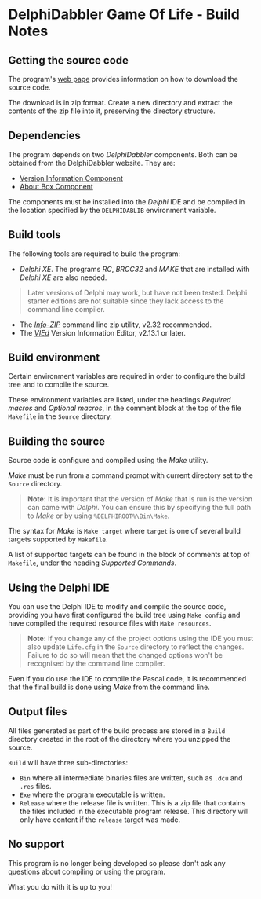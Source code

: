 DelphiDabbler Game Of Life - Build Notes
========================================

Getting the source code
-----------------------

The program's [web page](http://delphidabbler.com/software/life) provides information on how to download the source code.

The download is in zip format. Create a new directory and extract the contents of the zip file into it, preserving the directory structure.

Dependencies
------------

The program depends on two _DelphiDabbler_ components. Both can be obtained from the DelphiDabbler website. They are:

* [Version Information Component](http://delphidabbler.com/software/verinfo)
* [About Box Component](http://delphidabbler.com/software/aboutbox)

The components must be installed into the _Delphi_ IDE and be compiled in the location specified by the `DELPHIDABLIB` environment variable.

Build tools
-----------

The following tools are required to build the program:

* _Delphi XE_.
The programs _RC_, _BRCC32_ and _MAKE_ that are installed with _Delphi XE_ are also needed.
> Later versions of Delphi may work, but have not been tested.
> Delphi starter editions are not suitable since they lack access to the command line compiler.
* The _[Info-ZIP](http://stahlforce.com/dev/index.php?tool=zipunzip)_ command line zip utility, v2.32 recommended.
* The _[VIEd](http://www.delphidabbler.com/software/vied)_ Version Information Editor, v2.13.1 or later.

Build environment
-----------------

Certain environment variables are required in order to configure the build tree and to compile the source.

These environment variables are listed, under the headings _Required macros_ and _Optional macros_, in the comment block at the top of the file `Makefile` in the `Source` directory.

Building the source
-------------------

Source code is configure and compiled using the _Make_ utility.

_Make_ must be run from a command prompt with current directory set to the `Source` directory.

> **Note:** It is important that the version of _Make_ that is run is the version can came with _Delphi_. You can ensure this by specifying the full path to _Make_ or by using `%DELPHIROOT%\Bin\Make`.

The syntax for _Make_ is `Make target` where `target` is one of several build targets supported by `Makefile`.

A list of supported targets can be found in the block of comments at top of `Makefile`, under the heading _Supported Commands_.

Using the Delphi IDE
--------------------

You can use the Delphi IDE to modify and compile the source code, providing you have first configured the build tree using `Make config` and have compiled the required resource files with `Make resources`.

> **Note:** If you change any of the project options using the IDE you must also update `Life.cfg` in the `Source` directory to reflect the changes. Failure to do so will mean that the changed options won't be recognised by the command line compiler.

Even if you do use the IDE to compile the Pascal code, it is recommended that the final build is done using _Make_ from the command line.


Output files
------------

All files generated as part of the build process are stored in a `Build` directory created in the root of the directory where you unzipped the source.

`Build` will have three sub-directories:

* `Bin` where all intermediate binaries files are written, such as `.dcu` and `.res` files.
* `Exe` where the program executable is written.
* `Release` where the release file is written. This is a zip file that contains the files included in the executable program release. This directory will only have content if the `release` target was made.

No support
----------

This program is no longer being developed so please don't ask any questions about compiling or using the program.

What you do with it is up to you!
